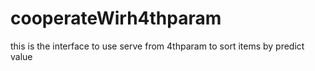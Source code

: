 # cooperateWirh4thparam
this is the interface to use serve from 4thparam to sort items by predict value
